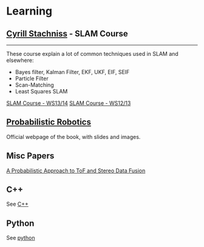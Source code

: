 # Learning

## [Cyrill Stachniss](https://www.youtube.com/channel/UCi1TC2fLRvgBQNe-T4dp8Eg) - SLAM Course 
---

These course explain a lot of common techniques used in SLAM and elsewhere:
- Bayes filter, Kalman Filter, EKF, UKF, EIF, SEIF
- Particle Filter
- Scan-Matching
- Least Squares SLAM

[SLAM Course - WS13/14](https://www.youtube.com/playlist?list=PLgnQpQtFTOGQrZ4O5QzbIHgl3b1JHimN_)
[SLAM Course - WS12/13](https://www.youtube.com/playlist?list=PLgnQpQtFTOGQECnBvZSV61oxTrkPut-nc)

## [Probabilistic Robotics](http://www.probabilistic-robotics.org/)

Official webpage of the book, with slides and images.

## Misc Papers

[A Probabilistic Approach to ToF and Stereo Data Fusion](http://www.dei.unipd.it/~dalmutto/Papers/10_3DPVT.pdf)

## C++ 
 See [C++](c++.md)

## Python
 See [python](python.md)
